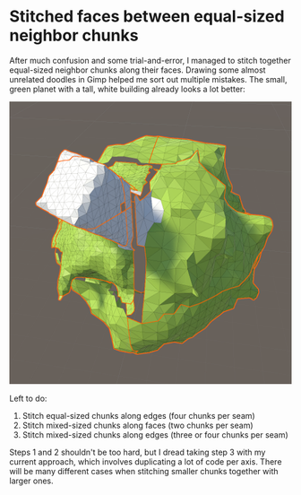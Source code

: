 # Stitched faces between equal-sized neighbor chunks

After much confusion and some trial-and-error, I managed to stitch together equal-sized neighbor chunks along their faces. Drawing some almost unrelated doodles in Gimp helped me sort out multiple mistakes. The small, green planet with a tall, white building already looks a lot better:

![Stitched faces between equal-sized neighbor chunks](p2p.png)

Left to do:

1. Stitch equal-sized chunks along edges (four chunks per seam)
2. Stitch mixed-sized chunks along faces (two chunks per seam)
3. Stitch mixed-sized chunks along edges (three or four chunks per seam)

Steps 1 and 2 shouldn't be too hard, but I dread taking step 3 with my current approach, which involves duplicating a lot of code per axis. There will be many different cases when stitching smaller chunks together with larger ones.
